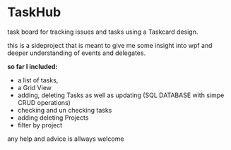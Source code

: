 # TaskHub
task board for tracking issues and tasks using a Taskcard design.

this is a sideproject that is meant to give me some insight into wpf and deeper understanding of events and delegates.

<b>so far I included:</b>
- a list of tasks, 
- a Grid View
- adding, deleting Tasks as well as updating (SQL DATABASE with simpe CRUD operations)
- checking and un checking tasks
- adding deleting Projects
- filter by project

any help and advice is allways welcome

